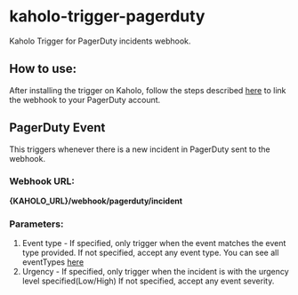 # kaholo-trigger-pagerduty
Kaholo Trigger for PagerDuty incidents webhook.

## How to use:
After installing the trigger on Kaholo, follow the steps described [here](https://support.pagerduty.com/docs/webhooks) to link the webhook to your PagerDuty account.

## PagerDuty Event
This triggers whenever there is a new incident in PagerDuty sent to the webhook.

### Webhook URL:
**{KAHOLO_URL}/webhook/pagerduty/incident**

### Parameters:
1) Event type - If specified, only trigger when the event matches the event type provided. If not specified, accept any event type.
  You can see all eventTypes [here](https://developer.pagerduty.com/docs/webhooks/v2-overview/#webhook-types)
3) Urgency - If specified, only trigger when the incident is with the urgency level specified(Low/High)
  If not specified, accept any event severity.